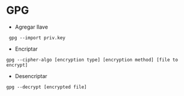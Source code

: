 # GPG

- Agregar llave
```
 gpg --import priv.key   
 ```



- Encriptar
```
gpg --cipher-algo [encryption type] [encryption method] [file to encrypt]
```
- Desencriptar
```
gpg --decrypt [encrypted file]
```
